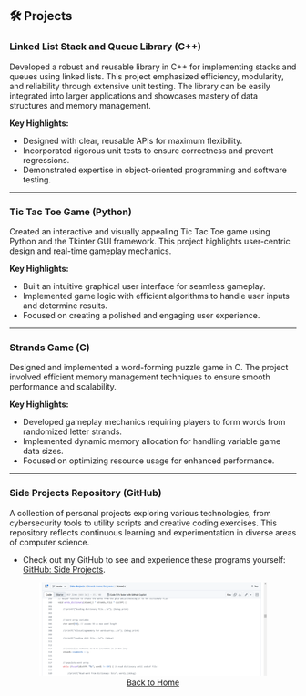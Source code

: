 ## 🛠️ **Projects**

### **Linked List Stack and Queue Library (C++)**  
Developed a robust and reusable library in C++ for implementing stacks and queues using linked lists. This project emphasized efficiency, modularity, and reliability through extensive unit testing. The library can be easily integrated into larger applications and showcases mastery of data structures and memory management.

**Key Highlights:**
- Designed with clear, reusable APIs for maximum flexibility.
- Incorporated rigorous unit tests to ensure correctness and prevent regressions.
- Demonstrated expertise in object-oriented programming and software testing.

---

### **Tic Tac Toe Game (Python)**  
Created an interactive and visually appealing Tic Tac Toe game using Python and the Tkinter GUI framework. This project highlights user-centric design and real-time gameplay mechanics.

**Key Highlights:**
- Built an intuitive graphical user interface for seamless gameplay.
- Implemented game logic with efficient algorithms to handle user inputs and determine results.
- Focused on creating a polished and engaging user experience.

---

### **Strands Game (C)**  
Designed and implemented a word-forming puzzle game in C. The project involved efficient memory management techniques to ensure smooth performance and scalability.

**Key Highlights:**
- Developed gameplay mechanics requiring players to form words from randomized letter strands.
- Implemented dynamic memory allocation for handling variable game data sizes.
- Focused on optimizing resource usage for enhanced performance.

---

### **Side Projects Repository (GitHub)**  
A collection of personal projects exploring various technologies, from cybersecurity tools to utility scripts and creative coding exercises. This repository reflects continuous learning and experimentation in diverse areas of computer science.
- Check out my GitHub to see and experience these programs yourself: [GitHub: Side Projects](https://github.com/Coollomar1/Side-Projects.git).

<div align="center">
    <img src="projects.jpg" alt="Projects" width="400" />
</div>

<div align="center">
    <a href="https://coollomar1.github.io/" class="button">Back to Home</a>
</div>
